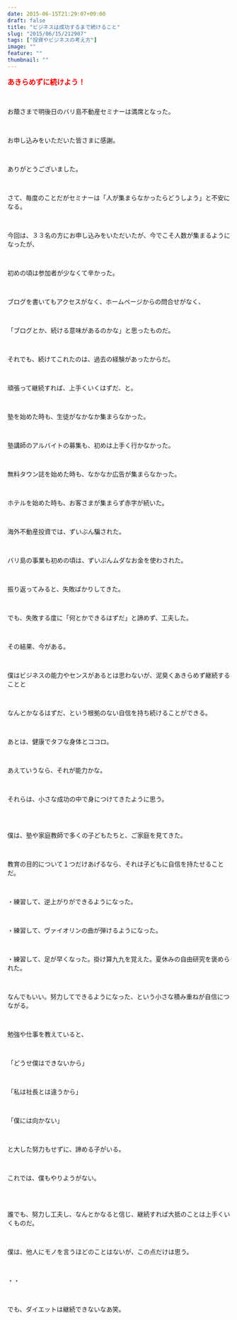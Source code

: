 ```yaml
---
date: 2015-06-15T21:29:07+09:00
draft: false
title: "ビジネスは成功するまで続けること"
slug: "2015/06/15/212907"
tags: ["投資やビジネスの考え方"]
image: ""
feature: ""
thumbnail: ""
---
```

<p><font color="#ff0000" size="3"><strong>あきらめずに続けよう！</strong></font></p><br/><p>お蔭さまで明後日のバリ島不動産セミナーは満席となった。</p><br/><p>お申し込みをいただいた皆さまに感謝。</p><br/><p>ありがとうございました。</p><br/><p>さて、毎度のことだがセミナーは「人が集まらなかったらどうしよう」と不安になる。</p><br/><p>今回は、３３名の方にお申し込みをいただいたが、今でこそ人数が集まるようになったが、</p><br/><p>初めの頃は参加者が少なくて辛かった。</p><br/><p>ブログを書いてもアクセスがなく、ホームページからの問合せがなく、</p><br/><p>「ブログとか、続ける意味があるのかな」と思ったものだ。</p><br/><p>それでも、続けてこれたのは、過去の経験があったからだ。</p><br/><p>頑張って継続すれば、上手くいくはずだ、と。</p><br/><p>塾を始めた時も、生徒がなかなか集まらなかった。</p><br/><p>塾講師のアルバイトの募集も、初めは上手く行かなかった。</p><br/><p>無料タウン誌を始めた時も、なかなか広告が集まらなかった。</p><br/><p>ホテルを始めた時も、お客さまが集まらず赤字が続いた。</p><br/><p>海外不動産投資では、ずいぶん騙された。</p><br/><p>バリ島の事業も初めの頃は、ずいぶんムダなお金を使わされた。</p><br/><p>振り返ってみると、失敗ばかりしてきた。</p><br/><p>でも、失敗する度に「何とかできるはずだ」と諦めず、工夫した。</p><br/><p>その結果、今がある。</p><br/><p>僕はビジネスの能力やセンスがあるとは思わないが、泥臭くあきらめず継続することと</p><br/><p>なんとかなるはずだ、という根拠のない自信を持ち続けることができる。</p><br/><p>あとは、健康でタフな身体とココロ。</p><br/><p>あえていうなら、それが能力かな。</p><br/><p>それらは、小さな成功の中で身につけてきたように思う。</p><br/><br/><p>僕は、塾や家庭教師で多くの子どもたちと、ご家庭を見てきた。</p><br/><p>教育の目的について１つだけあげるなら、それは子どもに自信を持たせることだ。</p><br/><p>・練習して、逆上がりができるようになった。</p><br/><p>・練習して、ヴァイオリンの曲が弾けるようになった。</p><br/><p>・練習して、足が早くなった。掛け算九九を覚えた。夏休みの自由研究を褒められた。</p><br/><p>なんでもいい。努力してできるようになった、という小さな積み重ねが自信につながる。</p><br/><p>勉強や仕事を教えていると、</p><br/><p>「どうせ僕はできないから」</p><br/><p>「私は社長とは違うから」</p><br/><p>「僕には向かない」</p><br/><p>と大した努力もせずに、諦める子がいる。</p><br/><p>これでは、僕もやりようがない。</p><br/><br/><p>誰でも、努力し工夫し、なんとかなると信じ、継続すれば大抵のことは上手くいくものだ。</p><br/><p>僕は、他人にモノを言うほどのことはないが、この点だけは思う。</p><br/><p>・・</p><br/><p>でも、ダイエットは継続できないなあ笑。<br/><br/><br/><br/><br/><br/><br/><br/></p>

